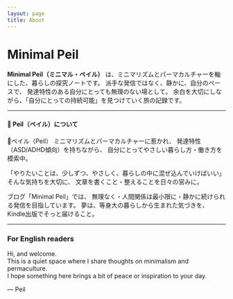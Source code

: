 ```yaml
---
layout: page
title: About
---
```


# Minimal Peil  

**Minimal Peil（ミニマル・ペイル）** は、ミニマリズムとパーマカルチャーを軸にした、暮らしの探究ノートです。
派手な発信ではなく、静かに、自分のペースで、
発達特性のある自分にとっても無理のない場として。
余白を大切にしながら、「自分にとっての持続可能」を見つけていく旅の記録です。

---

#### 👤 Peil（ペイル）について

🌱ペイル（Peil）
ミニマリズムとパーマカルチャーに惹かれ、
発達特性（ASD/ADHD傾向）を持ちながら、
自分にとってやさしい暮らし方・働き方を模索中。

「やりたいことは、少しずつ、やさしく、暮らしの中に混ぜ込んでいけばいい」
そんな気持ちを大切に、
文章を書くこと・整えることを日々の営みに。

ブログ「Minimal Peil」では、
無理なく・人間関係は最小限に・静かに続けられる発信を目指しています。
夢は、等身大の暮らしから生まれた気づきを、Kindle出版でそっと届けること。

---

### For English readers

Hi, and welcome.  
This is a quiet space where I share thoughts on minimalism and permaculture.  
I hope something here brings a bit of peace or inspiration to your day.

— Peil
